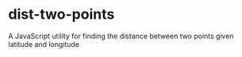 # dist-two-points
A JavaScript utility for finding the distance between two points given latitude and longitude
